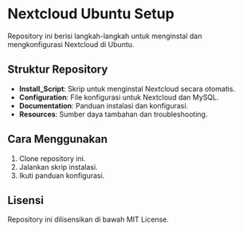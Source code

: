 # Nextcloud Ubuntu Setup

Repository ini berisi langkah-langkah untuk menginstal dan mengkonfigurasi Nextcloud di Ubuntu.

## Struktur Repository
- **Install_Script**: Skrip untuk menginstal Nextcloud secara otomatis.
- **Configuration**: File konfigurasi untuk Nextcloud dan MySQL.
- **Documentation**: Panduan instalasi dan konfigurasi.
- **Resources**: Sumber daya tambahan dan troubleshooting.

## Cara Menggunakan
1. Clone repository ini.
2. Jalankan skrip instalasi.
3. Ikuti panduan konfigurasi.

## Lisensi
Repository ini dilisensikan di bawah MIT License.

